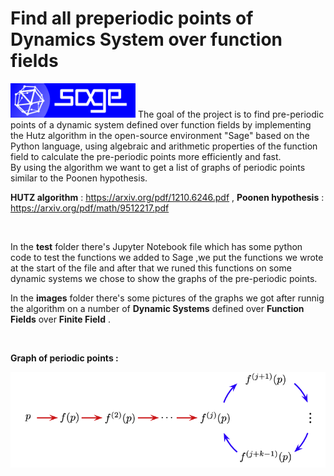 # Find all preperiodic points of Dynamics System over function fields
<img src="images/logo_sagemath+icon_oldstyle.png" width=200> 
The goal of the project is to find pre-periodic points of a dynamic system defined over function fields by implementing the Hutz algorithm in the open-source environment "Sage" based on the Python language, using algebraic and arithmetic properties of the function field to calculate the pre-periodic points more efficiently and fast. </br> 
By using the algorithm we want to get a list of graphs of periodic points similar to the Poonen hypothesis.
</br>

**HUTZ algorithm** : https://arxiv.org/pdf/1210.6246.pdf ,
**Poonen hypothesis** : https://arxiv.org/pdf/math/9512217.pdf

</br>

In the **test** folder there's Jupyter Notebook file which has some python code to test the functions we added to Sage ,we put the functions we wrote at the start of the file and after that we runed this functions on some dynamic systems we chose to show the graphs of the pre-periodic points.  


In the **images** folder there's some pictures of the graphs we got after runnig the algorithm on a number of **Dynamic Systems** defined over **Function Fields** over 
**Finite Field** .

</br>

**Graph of periodic points :** 
</br>

![](images/pre-periodic-graph.png)
